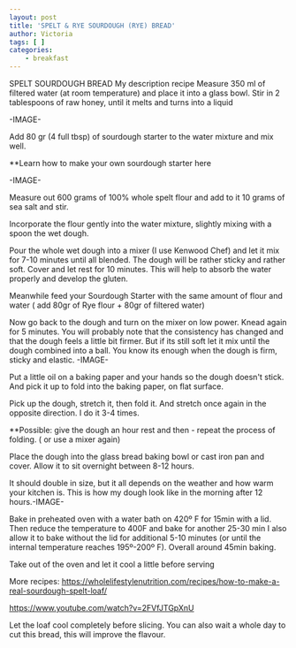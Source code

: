 ```yaml
---
layout: post
title: 'SPELT & RYE SOURDOUGH (RYE) BREAD'
author: Victoria
tags: [ ]
categories:
    - breakfast
---
```


SPELT SOURDOUGH BREAD My description recipe 
Measure 350 ml of filtered water (at room temperature) and place it into a glass bowl. Stir in 2 tablespoons of raw honey, until it melts and turns into a liquid

-IMAGE-

Add 80 gr (4 full tbsp) of sourdough starter to the water mixture and mix well.

**Learn how to make your own sourdough starter here

-IMAGE-

Measure out 600 grams of 100% whole spelt flour and add to it 10 grams of sea salt and stir.

Incorporate the flour gently into the water mixture, slightly mixing with a spoon the wet dough.

Pour the whole wet dough into a mixer (I use Kenwood Chef) and let it mix for 7-10 minutes until all blended. 
The dough will be rather sticky and rather soft. Cover and let rest for 10 minutes. This will help to absorb the water properly and develop the gluten. 

Meanwhile feed your Sourdough Starter with the same amount of flour and water ( add 80gr of Rye flour + 80gr of filtered water)

Now go back to the dough and turn on the mixer on low power.
Knead again for 5 minutes. You will probably note that the consistency has changed and that the dough feels a little bit firmer. But if its still soft let it mix until the dough combined into a ball. You know its enough when the dough is firm, sticky and elastic.
-IMAGE-

Put a little oil on a baking paper and your hands so the dough doesn't stick. And pick it up to fold into the baking paper, on flat surface. 

 Pick up the dough, stretch it,  then fold it. And stretch once again in the opposite direction. I do it 3-4 times.

**Possible: give the dough an hour rest and then - repeat the process of folding. ( or use a mixer again) 

Place the dough into the glass bread baking bowl or cast iron pan and cover. Allow it to sit overnight between 8-12 hours.

It should double in size, but it all depends on the weather and how warm your kitchen is.
This is how my dough look like in the morning after 12 hours.-IMAGE-

Bake in preheated oven with a water bath on 420º F for 15min with a lid. 
Then reduce the temperature to 400F and bake for another 25-30 min 
I also allow it to bake without the lid for additional 5-10 minutes (or until the internal temperature reaches 195º-200º F). Overall around 45min baking. 

Take out of the oven and let it cool a little before serving 

 

More recipes: https://wholelifestylenutrition.com/recipes/how-to-make-a-real-sourdough-spelt-loaf/



https://www.youtube.com/watch?v=2FVfJTGpXnU




Let the loaf cool completely before slicing. You can also wait a whole day to cut this bread, this will improve the flavour.
